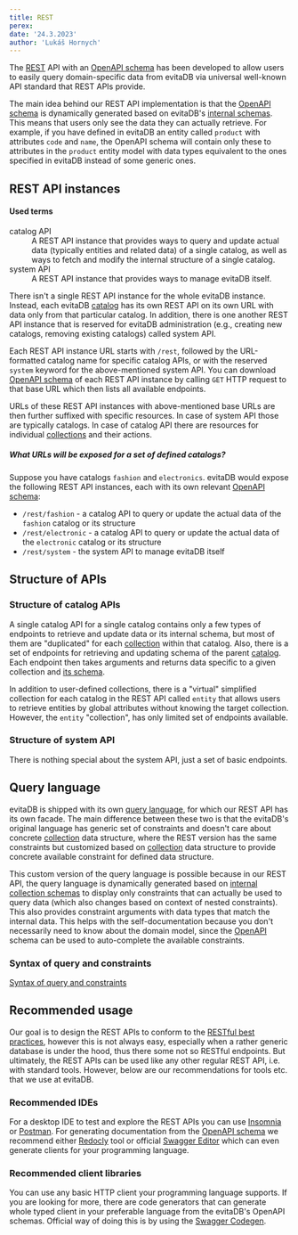 ```yaml
---
title: REST
perex:
date: '24.3.2023'
author: 'Lukáš Hornych'
---
```


The [REST](https://restfulapi.net/) API with an [OpenAPI schema](https://swagger.io/specification/v3/) has been developed 
to allow users to easily query domain-specific data from evitaDB via universal well-known API standard that REST APIs provide.

The main idea behind our REST API implementation is that the [OpenAPI schema](https://swagger.io/specification/v3/) is dynamically generated based on
evitaDB's [internal schemas](/docs/user/en/use/schema.md). This means that users only see the data they
can actually retrieve. For example, if you have defined in evitaDB an
entity called `product` with attributes `code` and `name`, the OpenAPI schema will contain only these to attributes in the
`product` entity model with data types equivalent to the ones specified in evitaDB instead of some generic ones.

## REST API instances

<UsedTerms>
    <h4>Used terms</h4>
   <dl>
      <dt>catalog API</dt>
      <dd>
         A REST API instance that provides ways to query and update actual data (typically entities and related data)
        of a single catalog, as well as ways to fetch and modify the internal structure of a single catalog.
      </dd>
      <dt>system API</dt>
      <dd>
         A REST API instance that provides ways to manage evitaDB itself.
      </dd>
   </dl>
</UsedTerms>

There isn't a single REST API instance for the whole evitaDB instance. Instead, each evitaDB [catalog](/docs/user/en/use/data-model.md#catalog)
has its own REST API on its own URL with data only from that particular catalog.
In addition, there is one another REST API instance that is reserved for evitaDB administration
(e.g., creating new catalogs, removing existing catalogs) called <Term>system API</Term>.

Each REST API instance URL starts with `/rest`, followed by the URL-formatted catalog name for specific
catalog APIs, or with the reserved `system` keyword for the above-mentioned <Term>system API</Term>. 
You can download [OpenAPI schema](https://swagger.io/specification/v3/) of each REST API instance by calling `GET`
HTTP request to that base URL which then lists all available endpoints. 

URLs of these REST API instances with above-mentioned base URLs are then further suffixed with specific resources.
In case of <Term>system API</Term> those are typically catalogs. In case of <Term>catalog API</Term> 
there are resources for individual [collections](/docs/user/en/use/data-model.md#collection)
and their actions.

<Note type="example">

<NoteTitle toggles="true">

##### What URLs will be exposed for a set of defined catalogs?
</NoteTitle>

Suppose you have catalogs `fashion` and `electronics`. evitaDB would expose the following REST API instances, each
with its own relevant [OpenAPI schema](https://swagger.io/specification/v3/):

- `/rest/fashion` - a <Term>catalog API</Term> to query or update the actual data of the `fashion` catalog or its structure
- `/rest/electronic` - a <Term>catalog API</Term> to query or update the actual data of the `electronic` catalog or its structure
- `/rest/system` - the <Term>system API</Term> to manage evitaDB itself

</Note>

## Structure of APIs

### Structure of catalog APIs

A single <Term>catalog API</Term> for a single catalog contains only a few types of endpoints to retrieve and update data or its
internal schema, but most of them are "duplicated" for
each [collection](/docs/user/en/use/data-model.md#collection) within that catalog.
Also, there is a set of endpoints for retrieving and updating schema of the parent [catalog](/docs/user/en/use/data-model.md#catalog).
Each endpoint then takes arguments and returns data specific to a given collection and [its schema](/docs/user/en/use/schema.md#entity).

In addition to user-defined collections, there is a "virtual" simplified collection for each catalog in the REST API called `entity`
that allows users to retrieve entities by global attributes without knowing the target collection. However, the `entity` "collection",
has only limited set of endpoints available.

### Structure of system API

There is nothing special about the <Term>system API</Term>, just a set of basic endpoints.

## Query language

evitaDB is shipped with its own [query language](/docs/user/en/query/basics.md), for which our REST API has its own facade.
The main difference between these two is that the evitaDB's original language has generic set of constraints and doesn't
care about concrete [collection](/docs/user/en/use/data-model.md#collection) data structure, where the
REST version has the same constraints but customized based on [collection](/docs/user/en/use/data-model.md#collection) data structure
to provide concrete available constraint for defined data structure.

This custom version of the query language is possible because in our REST API, the query language is dynamically generated
based on [internal collection schemas](/docs/user/en/use/schema.md#entity) to display only constraints that
can actually be used to query data (which also changes based on context of nested constraints). This also provides constraint arguments with data types that match
the internal data. This helps with the self-documentation because you don't necessarily need to know about
the domain model, since the [OpenAPI](https://swagger.io/specification/v3/) schema can be used to auto-complete the available constraints.

### Syntax of query and constraints

<MDInclude>[Syntax of query and constraints](/docs/user/en/use/connectors/assets/dynamic-api-query-language-syntax.md)</MDInclude>

## Recommended usage

Our goal is to design the REST APIs to conform to the [RESTful best practices](https://restfulapi.net/), however this is
not always easy, especially when a rather generic database is under the hood, thus there some not so RESTful endpoints.
But ultimately, the REST APIs can be used like any other regular REST API, i.e. with
standard tools. However, below are our recommendations for tools etc. that we use at evitaDB.

### Recommended IDEs

For a desktop IDE to test and explore the REST APIs you can use [Insomnia](https://insomnia.rest/) or [Postman](https://www.postman.com/).
For generating documentation from the [OpenAPI schema](https://swagger.io/specification/v3/) we recommend either 
[Redocly](https://redocly.com/docs/cli/commands/preview-docs/) tool or official [Swagger Editor](https://github.com/swagger-api/swagger-editor) 
which can even generate clients for your programming language.

### Recommended client libraries

You can use any basic HTTP client your programming language supports. If you are looking for more, there are
code generators that can generate whole typed client in your preferable language from the evitaDB's OpenAPI schemas.
Official way of doing this is by using the [Swagger Codegen](https://swagger.io/tools/swagger-codegen/).
